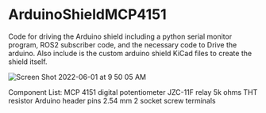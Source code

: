 # ArduinoShieldMCP4151
Code for driving the Arduino shield including a python serial monitor program, ROS2 subscriber code, and the necessary code to Drive the arduino.  Also include is the custom arduino shield KiCad files to create the shield itself.

![Screen Shot 2022-06-01 at 9 50 05 AM](https://user-images.githubusercontent.com/46609177/171434271-11ab429c-dc8f-47d8-8031-af3664768c89.png)

Component List:
MCP 4151 digital potentiometer
JZC-11F relay
5k ohms THT resistor
Arduino header pins
2.54 mm 2 socket screw terminals
